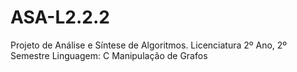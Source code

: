 # ASA-L2.2.2
Projeto de Análise e Síntese de Algoritmos. Licenciatura 2º Ano, 2º Semestre Linguagem: C Manipulação de Grafos
